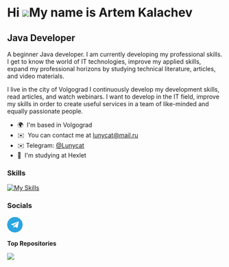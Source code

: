 Hi ![](https://user-images.githubusercontent.com/18350557/176309783-0785949b-9127-417c-8b55-ab5a4333674e.gif)My name is Artem Kalachev
======================================================================================================================================

Java Developer
--------------

A beginner Java developer. I am currently developing my professional skills. I get to know the world of IT technologies, improve my applied skills, expand my professional horizons by studying technical literature, articles, and video materials.

I live in the city of Volgograd I continuously develop my development skills, read articles, and watch webinars. I want to develop in the IT field, improve my skills in order to create useful services in a team of like-minded and equally passionate people.


* 🌍  I'm based in Volgograd
* ✉️  You can contact me at [lunycat@mail.ru](mailto:lunycat@mail.ru)
* ✉️  Telegram: [@Lunycat](https://tlgg.ru/Lunycat)
* 🧠  I'm studying at Hexlet

### Skills

[![My Skills](https://skillicons.dev/icons?i=java,git,postgres,ubuntu,gradle&theme=light)](https://skillicons.dev)

### Socials

<p align="left">
<a href="https://tlgg.ru/Lunycat" target="_blank" rel="noreferrer"><img src="https://github.com/Lunycat/Lunycat/blob/main/images/Telegram.png" width="36" height="36" alt="Telegram" /></a>
</p>

<b>Top Repositories</b>

<div width="100%" align="center"><a href="https://github.com/Lunycat/Validator-library" align="left"><img align="left" width="45%" src="https://github-readme-stats.vercel.app/api/pin/?username=Lunycat&repo=java-Validator-library&title_color=0891b2&text_color=ffffff&icon_color=0891b2&bg_color=1c1917&hide_border=true&locale=en" /></a></div><br /><br /><br /><br /><br /><br /><br />
